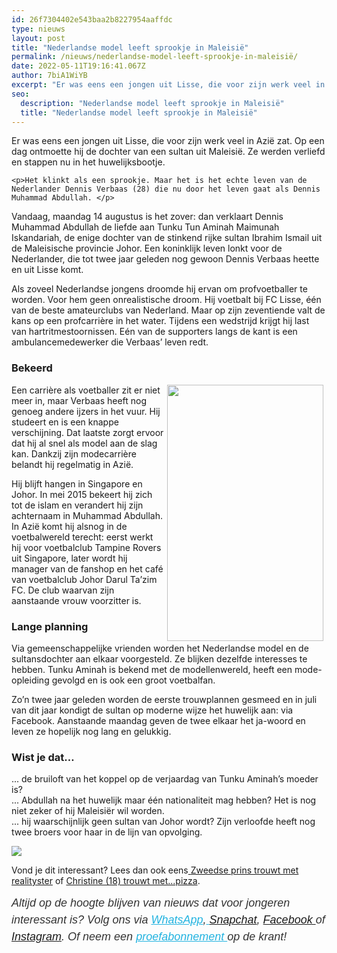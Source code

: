 ```yaml
---
id: 26f7304402e543baa2b8227954aaffdc
type: nieuws
layout: post
title: "Nederlandse model leeft sprookje in Maleisië"
permalink: /nieuws/nederlandse-model-leeft-sprookje-in-maleisië/
date: 2022-05-11T19:16:41.067Z
author: 7biA1WiYB
excerpt: "Er was eens een jongen uit Lisse, die voor zijn werk veel in Azië zat. Op een dag ontmoette hij de dochter van een sultan uit Maleisië. Ze werden verliefd en stappen nu in het huwelijksbootje.   "
seo:
  description: "Nederlandse model leeft sprookje in Maleisië"
  title: "Nederlandse model leeft sprookje in Maleisië"
---
```

Er was eens een jongen uit Lisse, die voor zijn werk veel in Azië zat. Op een dag ontmoette hij de dochter van een sultan uit Maleisië. Ze werden verliefd en stappen nu in het huwelijksbootje.   

    <p>Het klinkt als een sprookje. Maar het is het echte leven van de Nederlander Dennis Verbaas (28) die nu door het leven gaat als Dennis Muhammad Abdullah. </p>
<p>Vandaag, maandag 14 augustus is het zover: dan verklaart Dennis Muhammad Abdullah de liefde aan Tunku Tun Aminah Maimunah Iskandariah, de enige dochter van de stinkend rijke sultan Ibrahim Ismail uit de Maleisische provincie Johor. Een koninklijk leven lonkt voor de Nederlander, die tot twee jaar geleden nog gewoon Dennis Verbaas heette en uit Lisse komt.</p>
<p>Als zoveel Nederlandse jongens droomde hij ervan om profvoetballer te worden. Voor hem geen onrealistische droom. Hij voetbalt bij FC Lisse, één van de beste amateurclubs van Nederland. Maar op zijn zeventiende valt de kans op een profcarrière in het water. Tijdens een wedstrijd krijgt hij last van hartritmestoornissen. Eén van de supporters langs de kant is een ambulancemedewerker die Verbaas’ leven redt.</p>
<h3>Bekeerd</h3>
<p><div class="media media-element-container media-default media-float-right"><div id="file-418704" class="file file-image file-image-jpeg">

        
  
  <div class="content">
    <img title="Foto: EPA" height="5185" width="3158" style="width: 250px; height: 410px; float: right; margin-left: 5px; margin-right: 5px;" class="media-element file-default" data-delta="1" src="https://7dagen.netlify.app/sites/default/files/Dennis%20Verbaas%202%20EPA-52445535.jpg" alt="">  </div>

  
</div>
</div>Een carrière als voetballer zit er niet meer in, maar Verbaas heeft nog genoeg andere ijzers in het vuur. Hij studeert en is een knappe verschijning. Dat laatste zorgt ervoor dat hij al snel als model aan de slag kan. Dankzij zijn modecarrière belandt hij regelmatig in Azië.
<p>Hij blijft hangen in Singapore en Johor. In mei 2015 bekeert hij zich tot de islam en verandert hij zijn achternaam in Muhammad Abdullah. In Azië komt hij alsnog in de voetbalwereld terecht: eerst werkt hij voor voetbalclub Tampine Rovers uit Singapore, later wordt hij manager van de fanshop en het café van voetbalclub Johor Darul Ta’zim FC. De club waarvan zijn aanstaande vrouw voorzitter is.</p>
<h3>Lange planning</h3>
<p>Via gemeenschappelijke vrienden worden het Nederlandse model en de sultansdochter aan elkaar voorgesteld. Ze blijken dezelfde interesses te hebben. Tunku Aminah is bekend met de modellenwereld, heeft een mode-opleiding gevolgd en is ook een groot voetbalfan.</p>
<p>Zo’n twee jaar geleden worden de eerste trouwplannen gesmeed en in juli van dit jaar kondigt de sultan op moderne wijze het huwelijk aan: via Facebook. Aanstaande maandag geven de twee elkaar het ja-woord en leven ze hopelijk nog lang en gelukkig.</p>
<h3>Wist je dat…</h3>
<p>... de bruiloft van het koppel op de verjaardag van Tunku Aminah’s moeder is?<br>... Abdullah na het huwelijk maar één nationaliteit mag hebben? Het is nog niet zeker of hij Maleisiër wil worden.<br>... hij waarschijnlijk geen sultan van Johor wordt? Zijn verloofde heeft nog twee broers voor haar in de lijn van opvolging.</p>
<div class="kader">
<p><img class="kaderafbeelding" src="https://7dagen.netlify.app/sites/default/files/ff.png"></p>
<p>Vond je dit interessant? Lees dan ook eens<a href="https://7dagen.netlify.app/lifestyle/fenna-17-van-hoefwijzer-over-het-succes-van-paardentubers" target="_blank"> </a><a href="https://7dagen.netlify.app/nieuws/zweedse-prins-trouwt-met-realityster">Zweedse prins trouwt met realityster</a> of <a href="https://7dagen.netlify.app/raar/christine-18-trouwt-met-pizza">Christine (18) trouwt met...pizza</a>.</p>
<p><em style="box-sizing: inherit; color: rgb(51, 51, 51); font-family: &quot;PT Sans&quot;, sans-serif; font-size: 18px; line-height: 27px;">Altijd op de hoogte blijven van nieuws dat voor jongeren interessant is? Volg ons via </em><em style="box-sizing: inherit; color: rgb(34, 179, 224); transition: color 0.3s ease; font-family: &quot;PT Sans&quot;, sans-serif; font-size: 18px; line-height: 27px;"><a href="https://7dagen.netlify.app/whatsapp" style="box-sizing: inherit; color: rgb(34, 179, 224); transition: color 0.3s ease; font-family: &quot;PT Sans&quot;, sans-serif; font-size: 18px; line-height: 27px;">WhatsApp</a></em><em style="box-sizing: inherit; color: rgb(51, 51, 51); font-family: &quot;PT Sans&quot;, sans-serif; font-size: 18px; line-height: 27px;">,</em><em style="box-sizing: inherit; color: rgb(34, 179, 224); transition: color 0.3s ease; font-family: &quot;PT Sans&quot;, sans-serif; font-size: 18px; line-height: 27px;"><a href="https://7dagen.netlify.app/whatsapp" style="box-sizing: inherit; color: rgb(34, 179, 224); transition: color 0.3s ease; font-family: &quot;PT Sans&quot;, sans-serif; font-size: 18px; line-height: 27px;"> </a></em><em style="box-sizing: inherit; color: rgb(51, 51, 51); font-family: &quot;PT Sans&quot;, sans-serif; font-size: 18px; line-height: 27px;"><a href="https://www.snapchat.com/add/sevendaysnl">Snapchat</a>, <a href="https://www.facebook.com/7Daysnl?ref=bookmarks">Facebook </a>of <a href="https://instagram.com/7DAysnl/">Instagram</a>. Of </em><em style="box-sizing: inherit; color: rgb(51, 51, 51); font-family: &quot;PT Sans&quot;, sans-serif; font-size: 18px; line-height: 27px;">neem een </em><a href="https://abonneren.sevendays.nl/abonneren/abonnementen/ae/artikel" style="box-sizing: inherit; color: rgb(34, 179, 224); transition: color 0.3s ease; font-family: &quot;PT Sans&quot;, sans-serif; font-size: 18px; line-height: 27px;"><em style="box-sizing: inherit;">proefabonnement </em></a><em style="box-sizing: inherit; color: rgb(51, 51, 51); font-family: &quot;PT Sans&quot;, sans-serif; font-size: 18px; line-height: 27px;">op de krant!</em></p>
</div>
  
